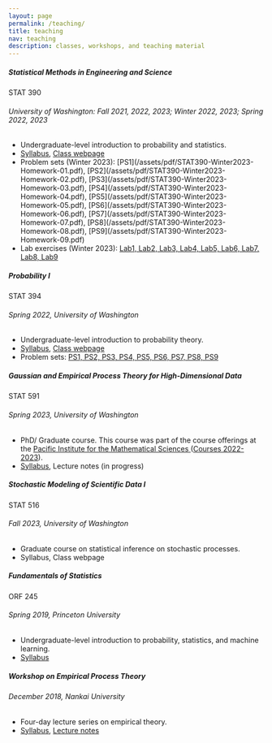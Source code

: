 ```yaml
---
layout: page
permalink: /teaching/
title: teaching
nav: teaching
description: classes, workshops, and teaching material
---
```


<div class="card mt-3">
  <div class="p-3">
    <div class="row">
      <div class="col-sm-10">
        <h5 class="font-weight-bold">Statistical Methods in Engineering and Science</h5>
      </div>
      <div class="col-sm-2 text-left text-sm-right">
        <span class="badge font-weight-bold text-uppercase align-middle">
            STAT 390
        </span>
      </div>
    </div>
    <h6 class="font-italic mt-2 mt-sm-0">University of Washington: Fall 2021, 2022, 2023; Winter 2022, 2023; Spring 2022, 2023  </h6>
    <ul class="card-text font-weight-light list-group list-group-flush">
      <li class="list-group-item">Undergraduate-level introduction to probability and statistics.</li>
      <li class="list-group-item"> <a href="/assets/pdf/STAT 390 - Syllabus - long version-2.pdf"> Syllabus</a>, <a href="https://canvas.uw.edu/courses/1635461"> Class webpage</a>   </li>
      <li class="list-group-item"> Problem sets (Winter 2023): [PS1](/assets/pdf/STAT390-Winter2023-Homework-01.pdf), [PS2](/assets/pdf/STAT390-Winter2023-Homework-02.pdf), [PS3](/assets/pdf/STAT390-Winter2023-Homework-03.pdf), [PS4](/assets/pdf/STAT390-Winter2023-Homework-04.pdf), [PS5](/assets/pdf/STAT390-Winter2023-Homework-05.pdf), [PS6](/assets/pdf/STAT390-Winter2023-Homework-06.pdf), [PS7](/assets/pdf/STAT390-Winter2023-Homework-07.pdf), [PS8](/assets/pdf/STAT390-Winter2023-Homework-08.pdf), [PS9](/assets/pdf/STAT390-Winter2023-Homework-09.pdf)</li> 
      <li class="list-group-item"> Lab exercises (Winter 2023): <a href="...">Lab1, Lab2, Lab3, Lab4, Lab5, Lab6, Lab7, Lab8, Lab9</a> </li>       
    </ul>
  </div>
</div>

<div class="card mt-3">
  <div class="p-3">
    <div class="row">
      <div class="col-sm-10">
        <h5 class="font-weight-bold">Probability I</h5>
      </div>
      <div class="col-sm-2 text-left text-sm-right">
        <span class="badge font-weight-bold text-uppercase align-middle">
            STAT 394
        </span>
      </div>
    </div>
    <h6 class="font-italic mt-2 mt-sm-0">Spring 2022, University of Washington</h6>
    <ul class="card-text font-weight-light list-group list-group-flush">
      <li class="list-group-item">Undergraduate-level introduction to probability theory.</li>
      <li class="list-group-item"> <a href="/assets/pdf/STAT 394 - Syllabus.pdf"> Syllabus</a>, <a href="https://canvas.uw.edu/courses/1548372"> Class webpage</a>  </li>
      <li class="list-group-item"> Problem sets: <a href="...">PS1, PS2, PS3, PS4, PS5, PS6, PS7, PS8, PS9</a> </li>
    </ul>
  </div>
</div>


<div class="card mt-3">
  <div class="p-3">
    <div class="row">
      <div class="col-sm-10">
        <h5 class="font-weight-bold">Gaussian and Empirical Process Theory for High-Dimensional Data</h5>
      </div>
      <div class="col-sm-2 text-left text-sm-right">
        <span class="badge font-weight-bold text-uppercase align-middle">
            STAT 591
        </span>
      </div>
    </div>
    <h6 class="font-italic mt-2 mt-sm-0">Spring 2023, University of Washington</h6>
    <ul class="card-text font-weight-light list-group list-group-flush">
      <li class="list-group-item">PhD/ Graduate course. This course was part of the course offerings
      at the <a href = "https://www.pims.math.ca" > Pacific Institute for the Mathematical Sciences </a> (<a href="https://courses.pims.math.ca/tag/2022-2023/">Courses 2022-2023</a>).</li>
      <li class="list-group-item"> <a href="/assets/pdf/STAT 591 - Syllabus.pdf"> Syllabus</a>, Lecture notes (in progress) </li>
    </ul>
  </div>
</div>


<div class="card mt-3">
  <div class="p-3">
    <div class="row">
      <div class="col-sm-10">
        <h5 class="font-weight-bold">Stochastic Modeling of Scientific Data I</h5>
      </div>
      <div class="col-sm-2 text-left text-sm-right">
        <span class="badge font-weight-bold text-uppercase align-middle">
            STAT 516
        </span>
      </div>
    </div>
    <h6 class="font-italic mt-2 mt-sm-0">Fall 2023, University of Washington</h6>
    <ul class="card-text font-weight-light list-group list-group-flush">
      <li class="list-group-item">Graduate course on statistical inference on stochastic processes.</li>
      <li class="list-group-item"> Syllabus, Class webpage </li>
    </ul>
  </div>
</div>

<div class="card mt-3">
  <div class="p-3">
    <div class="row">
      <div class="col-sm-10">
        <h5 class="font-weight-bold">Fundamentals of Statistics</h5>
      </div>
      <div class="col-sm-2 text-left text-sm-right">
        <span class="badge font-weight-bold text-uppercase align-middle">
            ORF 245
        </span>
      </div>
    </div>
    <h6 class="font-italic mt-2 mt-sm-0">Spring 2019, Princeton University</h6>
    <ul class="card-text font-weight-light list-group list-group-flush">
      <li class="list-group-item">Undergraduate-level introduction to probability, statistics, and machine learning.</li>
      <li class="list-group-item"> <a href="/assets/pdf/ORF 245_Syllabus_Updated.pdf"> Syllabus</a> </li>
    </ul>
  </div>
</div>

<div class="card mt-3">
  <div class="p-3">
    <div class="row">
      <div class="col-sm-10">
        <h5 class="font-weight-bold">Workshop on Empirical Process Theory</h5>
      </div>
      <div class="col-sm-2 text-left text-sm-right">
      </div>
    </div>
    <h6 class="font-italic mt-2 mt-sm-0">December 2018, Nankai University</h6>
    <ul class="card-text font-weight-light list-group list-group-flush">
      <li class="list-group-item"> Four-day lecture series on empirical theory. </li>
      <li class="list-group-item"> <a href="https://stat.nankai.edu.cn/2018/1126/c12333a129526/page.htm"> Syllabus</a>, <a href=" /assets/pdf/empirical-proc-all-lectures.pdf"> Lecture notes</a> </li>
    </ul>
  </div>
</div>
